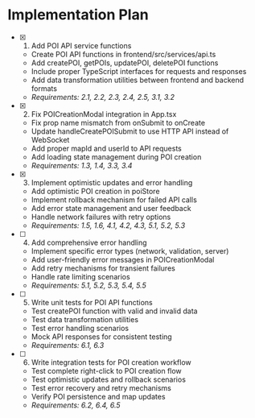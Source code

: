 # Implementation Plan

- [x] 1. Add POI API service functions
  - Create POI API functions in frontend/src/services/api.ts
  - Add createPOI, getPOIs, updatePOI, deletePOI functions
  - Include proper TypeScript interfaces for requests and responses
  - Add data transformation utilities between frontend and backend formats
  - _Requirements: 2.1, 2.2, 2.3, 2.4, 2.5, 3.1, 3.2_

- [x] 2. Fix POICreationModal integration in App.tsx
  - Fix prop name mismatch from onSubmit to onCreate
  - Update handleCreatePOISubmit to use HTTP API instead of WebSocket
  - Add proper mapId and userId to API requests
  - Add loading state management during POI creation
  - _Requirements: 1.3, 1.4, 3.3, 3.4_

- [x] 3. Implement optimistic updates and error handling
  - Add optimistic POI creation in poiStore
  - Implement rollback mechanism for failed API calls
  - Add error state management and user feedback
  - Handle network failures with retry options
  - _Requirements: 1.5, 1.6, 4.1, 4.2, 4.3, 5.1, 5.2, 5.3_

- [ ] 4. Add comprehensive error handling
  - Implement specific error types (network, validation, server)
  - Add user-friendly error messages in POICreationModal
  - Add retry mechanisms for transient failures
  - Handle rate limiting scenarios
  - _Requirements: 5.1, 5.2, 5.3, 5.4, 5.5_

- [ ] 5. Write unit tests for POI API functions
  - Test createPOI function with valid and invalid data
  - Test data transformation utilities
  - Test error handling scenarios
  - Mock API responses for consistent testing
  - _Requirements: 6.1, 6.3_

- [ ] 6. Write integration tests for POI creation workflow
  - Test complete right-click to POI creation flow
  - Test optimistic updates and rollback scenarios
  - Test error recovery and retry mechanisms
  - Verify POI persistence and map updates
  - _Requirements: 6.2, 6.4, 6.5_